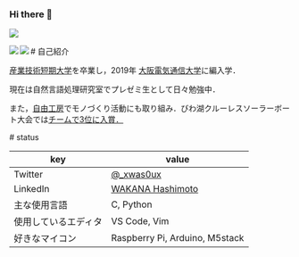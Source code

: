 ### Hi there 👋
<p>
  <a href="https://github.com/anuraghazra/github-readme-stats">
    <img src="https://grass-graph.moshimo.works/images/xwasoux.png">
  </a>
</p>
<p>
  <a href="https://github.com/anuraghazra/github-readme-stats">
    <img align="left" src="https://github-readme-stats.vercel.app/api?username=xwasoux&show_icons=true&count_private=true&theme=shades-of-purple" />
  </a>
</p>
<p>
  <a href="https://github.com/anuraghazra/github-readme-stats">
    <img align="left" src="https://github-readme-stats.vercel.app/api/top-langs/?username=xwasoux&theme=shades-of-purple" />
  </a>
</p>

<p>
# 自己紹介

[産業技術短期大学](https://www.sangitan.ac.jp/subject/info/)を卒業し，2019年 [大阪電気通信大学](https://www.osakac.ac.jp/faculty/information/ei/)に編入学．

現在は自然言語処理研究室でプレゼミ生として日々勉強中．

また，[自由工房](https://jiyukobo-oecu.jp/)でモノづくり活動にも取り組み．びわ湖クルーレスソーラーボート大会では[チームで3位に入賞．](https://www.osakac.ac.jp/news/2019/1880)
</p>

<p>
# status

|  key  |  value  |
| ---- | ---- |
| Twitter | [@_xwas0ux](https://twitter.com/_xwas0ux) |
| LinkedIn | [WAKANA Hashimoto](https://www.linkedin.com/in/wakana-hashimoto-805a0a197/) |
| 主な使用言語 | C, Python |  
| 使用しているエディタ | VS Code, Vim |
| 好きなマイコン | Raspberry Pi, Arduino, M5stack |
</p>

<!--
**xwasoux/xwasoux** is a ✨ _special_ ✨ repository because its `README.md` (this file) appears on your GitHub profile.



Here are some ideas to get you started:

- 🔭 I’m currently working on ...
- 🌱 I’m currently learning ...
- 👯 I’m looking to collaborate on ...
- 🤔 I’m looking for help with ...
- 💬 Ask me about ...
- 📫 How to reach me: ...
- 😄 Pronouns: ...
- ⚡ Fun fact: ...
-->
